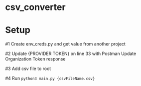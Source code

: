 # csv_converter

# Setup

#1 Create env_creds.py and get value from another project

#2 Update {PROVIDER TOKEN} on line 33  with Postman Update Organization Token response

#3 Add csv file to root

#4 Run `python3 main.py {csvFileName.csv}`
